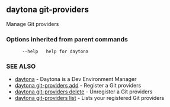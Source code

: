 ## daytona git-providers

Manage Git providers

### Options inherited from parent commands

```
      --help   help for daytona
```

### SEE ALSO

* [daytona](daytona.md)	 - Daytona is a Dev Environment Manager
* [daytona git-providers add](daytona_git-providers_add.md)	 - Register a Git providers
* [daytona git-providers delete](daytona_git-providers_delete.md)	 - Unregister a Git providers
* [daytona git-providers list](daytona_git-providers_list.md)	 - Lists your registered Git providers


